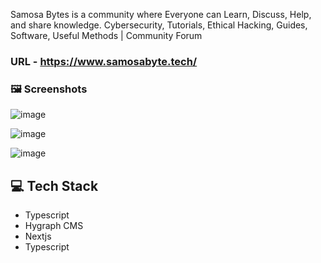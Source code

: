 Samosa Bytes is a community where Everyone can Learn, Discuss, Help, and share knowledge. Cybersecurity, Tutorials, Ethical Hacking, Guides, Software, Useful Methods | Community Forum

### URL - https://www.samosabyte.tech/
### 🖼️ Screenshots

![image](https://github.com/ankitbourasi0/Open-Source-Free-Resources-Web-App/assets/34002165/49261748-78ec-4c67-a02a-067918c598b9)

![image](https://github.com/ankitbourasi0/Open-Source-Free-Resources-Web-App/assets/34002165/7e53d914-e046-4812-aaf3-b8e17423306f)

![image](https://github.com/ankitbourasi0/Open-Source-Free-Resources-Web-App/assets/34002165/6b395de9-0967-4a2d-95c0-a8ae6bbc818e)


## 💻 Tech Stack
* Typescript
* Hygraph CMS
* Nextjs
* Typescript



